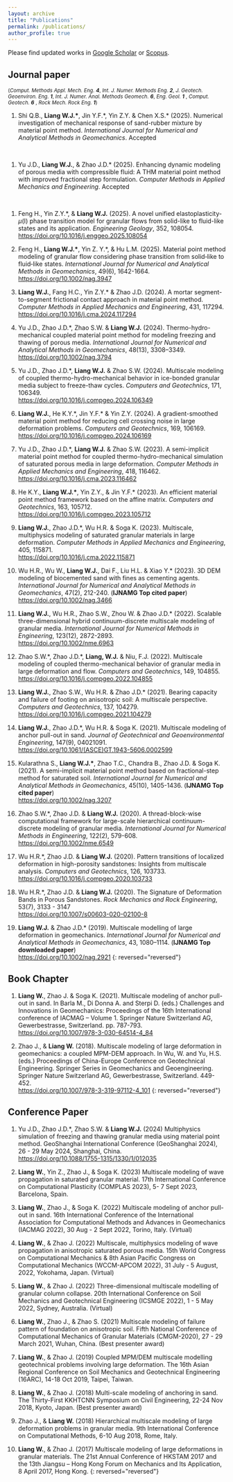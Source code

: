 ```yaml
---
layout: archive
title: "Publications"
permalink: /publications/
author_profile: true
---
```


Please find updated works in [Google Scholar](https://scholar.google.com/citations?user=FdLhgqkAAAAJ&hl=en) or [Scopus](https://www.scopus.com/authid/detail.uri?authorId=57205550272).

## Journal paper

<small>(*Comput. Methods Appl. Mech. Eng.* ***4***,
 *Int. J. Numer. Methods Eng.* ***2***,
 *J. Geotech. Geoenviron. Eng.* ***1***,
 *Int. J. Numer. Anal. Methods Geomech.* ***6***,
 *Eng. Geol.* ***1*** ,
 *Comput. Geotech.* ***6*** ,
 *Rock Mech. Rock Eng.* ***1***)</small>

1. Shi Q.B., **Liang W.J.\***, Jin Y.F.\*, Yin Z.Y. & Chen X.S.\* (2025). Numerical investigation of mechanical response of sand-rubber mixture by material point method. 
*International Journal for Numerical and Analytical Methods in Geomechanics*.  Accepted
<br />

1. Yu J.D., **Liang W.J.**, & Zhao J.D.\* (2025). Enhancing dynamic modeling of porous media with compressible fluid: A THM material point method with improved fractional step formulation. *Computer Methods in Applied Mechanics and Engineering*. Accepted
<br />

1. Feng H., Yin Z.Y.\*, & **Liang W.J.** (2025). A novel unified elastoplasticity-*μ*(I) phase transition model for granular flows from solid-like to fluid-like states and its application. 
*Engineering Geology*, 
352, 108054.
<br /><https://doi.org/10.1016/j.enggeo.2025.108054>

1. Feng H., **Liang W.J.\***, Yin Z. Y.\*, & Hu L.M. (2025). Material point method modeling of granular flow considering phase transition from solid‐like to fluid‐like states. 
*International Journal for Numerical and Analytical Methods in Geomechanics*,
49(6), 1642-1664.
<br /><https://doi.org/10.1002/nag.3947>

1.  **Liang W.J.**, Fang H.C., Yin Z.Y.\* & Zhao J.D. (2024). A mortar segment-to-segment frictional contact approach in material point method.
*Computer Methods in Applied Mechanics and Engineering*,
431, 117294.
<br /><https://doi.org/10.1016/j.cma.2024.117294>
   
2.  Yu J.D., Zhao J.D.\*,  Zhao S.W. & **Liang W.J.** (2024). Thermo-hydro-mechanical coupled material point method for modeling freezing and thawing of porous media.
*International Journal for Numerical and Analytical Methods in Geomechanics*,
48(13), 3308–3349.
<br /><https://doi.org/10.1002/nag.3794>
   
3.  Yu J.D., Zhao J.D.\*, **Liang W.J.** & Zhao S.W. (2024). Multiscale modeling of coupled thermo-hydro-mechanical behavior in ice-bonded granular media subject to freeze-thaw cycles. 
*Computers and Geotechnics*,
171, 106349.
<br /><https://doi.org/10.1016/j.compgeo.2024.106349>
   
4.  **Liang W.J.**, He K.Y.\*, Jin Y.F.\* & Yin Z.Y. (2024). A gradient-smoothed material point method for reducing cell crossing noise in large deformation problems.
*Computers and Geotechnics*,
169, 106169.
<br /><https://doi.org/10.1016/j.compgeo.2024.106169>
   
5.  Yu J.D., Zhao J.D.\*, **Liang W.J.** & Zhao S.W. (2023). A semi-implicit material point method for coupled thermo-hydro-mechanical simulation of saturated porous media in large deformation. 
*Computer Methods in Applied Mechanics and Engineering*,
418, 116462.
<br /><https://doi.org/10.1016/j.cma.2023.116462>

6.   He K.Y., **Liang W.J.\***, Yin Z.Y., & Jin Y.F.\* (2023). An efficient material point method framework based on the affine matrix.
*Computers and Geotechnics*,
163, 105712.
<br /><https://doi.org/10.1016/j.compgeo.2023.105712>

7.   **Liang W.J.**, Zhao J.D.\*, Wu H.R. & Soga K. (2023). Multiscale, multiphysics modeling of saturated granular materials in large deformation.
*Computer Methods in Applied Mechanics and Engineering*,
405, 115871.
<br /><https://doi.org/10.1016/j.cma.2022.115871>

8.   Wu H.R., Wu W., **Liang W.J.**, Dai F., Liu H.L. & Xiao Y.\* (2023). 3D DEM modeling of biocemented sand with fines as cementing agents.
*International Journal for Numerical and Analytical Methods in Geomechanics*,
47(2), 212-240. (**IJNAMG Top cited paper**)
<br /><https://doi.org/10.1002/nag.3466>

9.  **Liang W.J.**, Wu H.R., Zhao S.W., Zhou W. & Zhao J.D.\* (2022). Scalable three-dimensional hybrid continuum-discrete multiscale modeling of granular media.
*International Journal for Numerical Methods in Engineering*,
123(12), 2872-2893.
<br /><https://doi.org/10.1002/nme.6963>

10. Zhao S.W.\*, Zhao J.D.\*, **Liang, W.J.** & Niu, F.J. (2022). Multiscale modeling of coupled thermo-mechanical behavior of granular media in large deformation and flow.
*Computers and Geotechnics*,
149, 104855.
<br /><https://doi.org/10.1016/j.compgeo.2022.104855>

11. **Liang W.J.**, Zhao S.W., Wu H.R. & Zhao J.D.\* (2021). Bearing capacity and failure of footing on anisotropic soil: A multiscale perspective.
*Computers and Geotechnics*,
137, 104279.
<br /><https://doi.org/10.1016/j.compgeo.2021.104279>

12. **Liang W.J.**, Zhao J.D.\*, Wu H.R. & Soga K. (2021). Multiscale modeling of anchor pull-out in sand.
*Journal of Geotechnical and Geoenvironmental Engineering*,
147(9), 04021091.
<br /><https://doi.org/10.1061/(ASCE)GT.1943-5606.0002599>

13. Kularathna S., **Liang W.J.\***, Zhao T.C., Chandra B., Zhao J.D. & Soga K. (2021). A semi-implicit material point method based on fractional-step method for saturated soil. 
*International Journal for Numerical and Analytical Methods in Geomechanics*,
45(10), 1405-1436. (**IJNAMG Top cited paper**)
<br /><https://doi.org/10.1002/nag.3207>

14. Zhao S.W.\*, Zhao J.D. & **Liang W.J.** (2020). A thread-block-wise computational framework for large-scale hierarchical continuum-discrete modeling of granular media.
*International Journal for Numerical Methods in Engineering*,
122(2), 579-608.
<br /><https://doi.org/10.1002/nme.6549>

15. Wu H.R.\*, Zhao J.D. & **Liang W.J.** (2020). Pattern transitions of localized deformation in high-porosity sandstones: Insights from multiscale analysis.
*Computers and Geotechnics*,
126, 103733.
<br /><https://doi.org/10.1016/j.compgeo.2020.103733>

16. Wu H.R.\*, Zhao J.D. & **Liang W.J.** (2020). The Signature of Deformation Bands in Porous Sandstones. 
*Rock Mechanics and Rock Engineering*,
53(7), 3133 - 3147
<br /><https://doi.org/10.1007/s00603-020-02100-8>

17. **Liang W.J.** & Zhao J.D.\* (2019). Multiscale modelling of large deformation in geomechanics. 
*International Journal for Numerical and Analytical Methods in Geomechanics*,
43, 1080–1114. (**IJNAMG Top downloaded paper**)
<br /><https://doi.org/10.1002/nag.2921>
{: reversed="reversed"}

## Book Chapter

1.  **Liang W.**, Zhao J. & Soga K. (2021). Multiscale modeling of anchor pull-out in sand. In Barla M., Di Donna A. and Sterpi D. (eds.) Challenges and Innovations in Geomechanics: Proceedings of the 16th International conference of IACMAG – Volume 1. Springer Nature Switzerland AG, Gewerbestrasse, Switzerland. pp. 787-793.<br /><https://doi.org/10.1007/978-3-030-64514-4_84>

1. Zhao J., & **Liang W.** (2018). Multiscale modeling of large deformation in geomechanics: a coupled MPM-DEM approach. In Wu, W. and Yu, H.S. (eds.) Proceedings of China-Europe Conference on Geotechnical Engineering. Springer Series in Geomechanics and Geoengineering. Springer Nature Switzerland AG, Gewerbestrasse, Switzerland. 449-452. <br /><https://doi.org/10.1007/978-3-319-97112-4_101>
{: reversed="reversed"}

## Conference Paper
1. Yu J.D., Zhao J.D.*,  Zhao S.W. & **Liang W.J.** (2024) Multiphysics simulation of freezing and thawing granular media using material point method. GeoShanghai International Conference (GeoShanghai 2024), 26 - 29 May 2024, Shanghai, China. <br /><https://doi.org/10.1088/1755-1315/1330/1/012035>
   
2. **Liang W.**, Yin Z., Zhao J., & Soga K. (2023) Multiscale modeling of wave propagation in saturated granular material. 17th International Conference on Computational Plasticity (COMPLAS 2023), 5-  7 Sept 2023, Barcelona, Spain.
   
3. **Liang W.**, Zhao J., & Soga K. (2022) Multiscale modeling of anchor pull-out in sand. 16th International Conference of the International Association for Computational Methods and Advances in Geomechanics (IACMAG 2022), 30 Aug - 2 Sept 2022, Torino, Italy. (Virtual)

4.  **Liang W.**, & Zhao J. (2022) Multiscale, multiphysics modeling of wave propagation in anisotropic saturated porous media. 15th World Congress on Computational Mechanics & 8th Asian Pacific Congress on Computational Mechanics (WCCM-APCOM 2022), 31 July - 5 August, 2022,  Yokohama, Japan. (Virtual)

5.  **Liang W.**, & Zhao J. (2022) Three-dimensional multiscale modelling of granular column collapse. 20th International Conference on Soil Mechanics and Geotechnical Engineering (ICSMGE 2022), 1 - 5 May 2022, Sydney, Australia. (Virtual)

6. **Liang W.**, Zhao J., & Zhao S. (2021) Multiscale modeling of failure pattern of foundation on anisotropic soil. Fifth National Conference of Computational Mechanics of Granular Materials (CMGM-2020), 27 - 29 March 2021, Wuhan, China. (Best presenter award)

7. **Liang W.**, & Zhao J. (2019) Coupled MPM/DEM multiscale modelling geotechnical problems involving large deformation. The 16th Asian Regional Conference on Soil Mechanics and Geotechnical Engineering (16ARC), 14-18 Oct 2019, Taipei, Taiwan.

8. **Liang W.**, & Zhao J. (2018) Multi-scale modeling of anchoring in sand. The Thirty-First KKHTCNN Symposium on Civil Engineering, 22-24 Nov 2018, Kyoto, Japan. (Best presenter award)

9.  Zhao J., & **Liang W.** (2018) Hierarchical multiscale modeling of large deformation problems in granular media. 9th International Conference on Computational Methods, 6-10 Aug 2018, Rome, Italy.

10. **Liang W.**, & Zhao J. (2017) Multiscale modeling of large deformations in granular materials. The 21st Annual Conference of HKSTAM 2017 and the 13th Jiangsu – Hong Kong Forum on Mechanics and Its Application, 8 April 2017, Hong Kong.
{: reversed="reversed"}